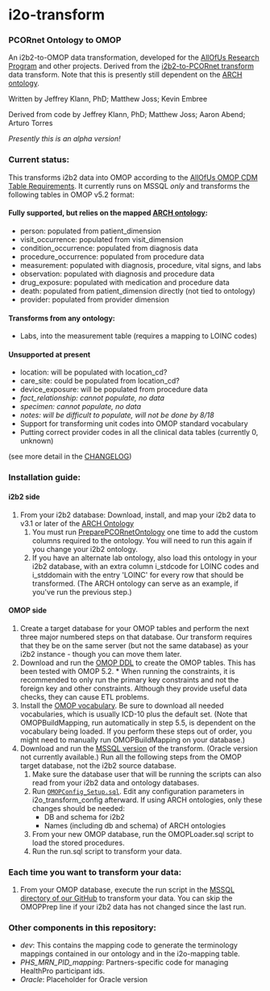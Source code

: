 # i2o-transform
### PCORnet Ontology to OMOP 
An i2b2-to-OMOP data transformation, developed for the [AllOfUs Research Program](https://www.nih.gov/research-training/allofus-research-program) and other projects. Derived from the [i2b2-to-PCORnet transform](https://github.com/ARCH-commons/i2p-transform) data transform. Note that this is presently still dependent on the [ARCH ontology](https://github.com/ARCH-commons/arch-ontology).

Written by Jeffrey Klann, PhD; Matthew Joss; Kevin Embree

Derived from code by Jeffrey Klann, PhD; Matthew Joss; Aaron Abend; Arturo Torres

_Presently this is an alpha version!_

### Current status:
This transforms i2b2 data into OMOP according to the [AllOfUs OMOP CDM Table Requirements](https://sites.google.com/view/ehrupload/omop-tables). It currently runs on MSSQL _only_ and transforms the following tables in OMOP v5.2 format:

#### Fully supported, but relies on the mapped [ARCH ontology](https://github.com/ARCH-commons/arch-ontology):
* person: populated from patient_dimension
* visit_occurrence: populated from visit_dimension
* condition_occurrence: populated from diagnosis data
* procedure_occurrence: populated from procedure data 
* measurement: populated with diagnosis, procedure, vital signs, and labs 
* observation: populated with diagnosis and procedure data
* drug_exposure: populated with medication and procedure data
* death: populated from patient_dimension directly (not tied to ontology)
* provider: populated from provider dimension

#### Transforms from any ontology:
* Labs, into the measurement table (requires a mapping to LOINC codes)

#### Unsupported at present
* location: will be populated with location_cd?
* care_site: could be populated from location_cd?
* device_exposure: will be populated from procedure data
* _fact_relationship: cannot populate, no data_
* _specimen: cannot populate, no data_
* _notes: will be difficult to populate, will not be done by 8/18_
* Support for transforming unit codes into OMOP standard vocabulary
* Putting correct provider codes in all the clinical data tables (currently 0, unknown)

(see more detail in the [CHANGELOG](https://github.com/i2b2-omop/i2o-transform/blob/master/CHANGELOG.md))

### Installation guide:

#### i2b2 side
1. From your i2b2 database: Download, install, and map your i2b2 data to v3.1 or later of the [ARCH Ontology](https://github.com/ARCH-commons/arch-ontology/blob/master/Documentation/INSTALL.md)
    1. You must run [PreparePCORnetOntology](https://github.com/i2b2-omop/i2o-transform/blob/covid_dev/MSSQL/preparePCORnetOntology.sql) one time to add the custom columns required to the ontology. You will need to run this again if you change your i2b2 ontology.
    2. If you have an alternate lab ontology, also load this ontology in your i2b2 database, with an extra column i_stdcode for LOINC codes and i_stddomain with the entry 'LOINC' for every row that should be transformed. (The ARCH ontology can serve as an example, if you've run the previous step.)

#### OMOP side
1. Create a target database for your OMOP tables and perform the next three major numbered steps on that database. Our transform requires that they be on the same server (but not the same database) as your i2b2 instance - though you can move them later.
2. Download and run the [OMOP DDL](https://github.com/OHDSI/CommonDataModel/releases) to create the OMOP tables. This has been tested with OMOP 5.2.
        * When running the constraints, it is recommended to only run the primary key constraints and not the foreign key and other constraints. Although they provide useful data checks, they can cause ETL problems.
4. Install the [OMOP vocabulary](http://athena.ohdsi.org/vocabulary/list). Be sure to download all needed vocabularies, which is usually ICD-10 plus the default set. (Note that OMOPBuildMapping, run automatically in step 5.5, is dependent on the vocabulary being loaded. If you perform these steps out of order, you might need to manually run OMOPBuildMapping on your database.)
5. Download and run the [MSSQL version](https://github.com/ARCH-commons/i2o-transform/tree/master/MSSQL) of the transform. (Oracle version not currently available.) Run all the following steps from the OMOP target database, not the i2b2 source database.
    1. Make sure the database user that will be running the scripts can also read from your i2b2 data and ontology databases. 
    3. Run [`OMOPConfig_Setup.sql`](https://github.com/i2b2-omop/i2o-transform/blob/covid_dev/MSSQL/OMOPConfig_Setup.sql). Edit any configuration parameters in i2o_transform_config afterward. If using ARCH ontologies, only these changes should be needed:
        * DB and schema for i2b2
        * Names (including db and schema) of ARCH ontologies
    6. From your new OMOP database, run the OMOPLoader.sql script to load the stored procedures.
    8. Run the run.sql script to transform your data. 

### Each time you want to transform your data:
1. From your OMOP database, execute the run script in the [MSSQL directory of our GitHub](https://github.com/ARCH-commons/i2o-transform/tree/master/MSSQL) to transform your data. You can skip the OMOPPrep line if your i2b2 data has not changed since the last run.

### Other components in this repository:
- *dev*: This contains the mapping code to generate the terminology mappings contained in our ontology and in the i2o-mapping table.
- *PHS_MRN_PID_mapping*: Partners-specific code for managing HealthPro participant ids.
- *Oracle*: Placeholder for Oracle version
